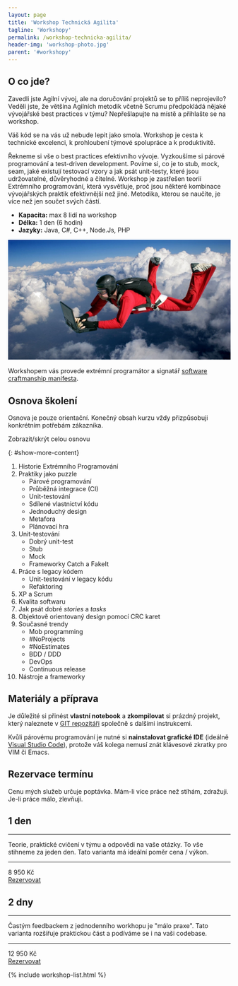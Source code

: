 ```yaml
---
layout: page
title: 'Workshop Technická Agilita'
tagline: 'Workshopy'
permalink: /workshop-technicka-agilita/
header-img: 'workshop-photo.jpg'
parent: '#workshopy'
---
```


## O co jde?

Zavedli jste Agilní vývoj, ale na doručování projektů se to příliš neprojevilo?
Veděli jste, že většina Agilních metodik včetně Scrumu předpokládá nějaké vývojářské best practices v týmu?
Nepřešlapujte na místě a přihlašte se na workshop.

Váš kód se na vás už nebude lepit jako smola. Workshop je cesta k technické excelenci,
k prohloubení týmové spolupráce a k produktivitě.

Řekneme si vše o best practices efektivního vývoje.
Vyzkoušíme si párové programování a test-driven development.
Povíme si, co je to stub, mock, seam, jaké existují testovací vzory a jak
psát unit-testy, které jsou udržovatelné, důvěryhodné a čitelné.
Workshop je zastřešen teorií Extrémního programování, která vysvětluje,
proč jsou některé kombinace vývojářských praktik efektivnější než jiné.
Metodika, kterou se naučíte, je více než jen součet svých částí.

- **Kapacita:** max 8 lidí na workshop
- **Délka:** 1 den (6 hodin)
- **Jazyky:** Java, C#, C++, Node.Js, PHP

![Lukáš Bednařík](/images/blog/xp-fall.png)

Workshopem vás provede extrémní programátor a
signatář [software craftmanship manifesta](http://manifesto.softwarecraftsmanship.org).

## Osnova školení

Osnova je pouze orientační.
Konečný obsah kurzu vždy přizpůsobuji konkrétním potřebám zákazníka.

<div id="show-more">Zobrazit/skrýt celou osnovu</div>

{: #show-more-content}
1. Historie Extrémního Programování
1. Praktiky jako puzzle
   - Párové programování
   - Průběžná integrace (CI)
   - Unit-testování
   - Sdílené vlastnictví kódu
   - Jednoduchý design
   - Metafora
   - Plánovací hra
1. Unit-testování
     - Dobrý unit-test
     - Stub
     - Mock
     - Frameworky Catch a FakeIt
1. Práce s legacy kódem
   - Unit-testování v legacy kódu
   - Refaktoring
1. XP a Scrum
1. Kvalita softwaru
1. Jak psát dobré *stories* a *tasks*
1. Objektově orientovaný design pomocí CRC karet
1. Současné trendy
   - Mob programming
   - #NoProjects
   - #NoEstimates
   - BDD / DDD
   - DevOps
   - Continuous release
1. Nástroje a frameworky


## Materiály a příprava

Je důležité si přinést **vlastní notebook**
a **zkompilovat** si prázdný projekt, který naleznete v
[GIT repozitáři](https://github.com/lukasbednarik/clean-project)
společně s dalšími instrukcemi.

Kvůli párovému programování je nutné si **nainstalovat grafické IDE** (ideálně
[Visual Studio Code](https://code.visualstudio.com/)), protože váš kolega nemusí znát klávesové
zkratky pro VIM či Emacs.

## Rezervace termínu

Cenu mých služeb určuje poptávka.
Mám-li více práce než stíhám, zdražuji.
Je-li práce málo, zlevňuji.

<div class="pricing-table">
    <div class="pricing-option">
        <i class="pe-7s-alarm"></i>
        <h2>1 den</h2>
        <hr />
        <p>Teorie, praktické cvičení v týmu a odpovědi na vaše otázky. To vše stihneme za jeden den. Tato varianta má ideální poměr cena / výkon.</p>
        <hr />
        <div class="price">
            <div class="front">
                <span class="price">8 950 Kč</span>
            </div>
            <div class="back">
                <a href="/#kontakt" class="button">Rezervovat</a>
            </div>
        </div>
    </div>
    <div class="pricing-option">
        <i class="pe-7s-display2"></i>
        <h2>2 dny</h2>
        <hr />
        <p>Častým feedbackem z jednodenního workhopu je "málo praxe". Tato varianta rozšiřuje praktickou část a podíváme se i na vaši codebase.</p>
        <hr />
        <div class="price">
            <div class="front">
                <span class="price">12 950 Kč</span>
            </div>
            <div class="back">
                <a href="/#kontakt" class="button">Rezervovat</a>
            </div>
        </div>
    </div>
</div>

{% include workshop-list.html %}
